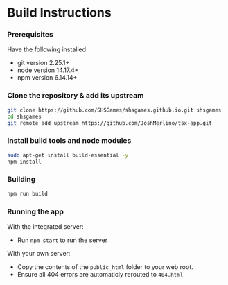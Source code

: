 # Build Instructions

### Prerequisites
Have the following installed
* git version 2.25.1+
* node version 14.17.4+
* npm version 6.14.14+

### Clone the repository & add its upstream
```bash
git clone https://github.com/SHSGames/shsgames.github.io.git shsgames
cd shsgames
git remote add upstream https://github.com/JoshMerlino/tsx-app.git
```

### Install build tools and node modules
```bash
sudo apt-get install build-essential -y
npm install
```

### Building
```bash
npm run build
```

### Running the app
With the integrated server:
* Run `npm start` to run the server

With your own server:
* Copy the contents of the `public_html` folder to your web root.
* Ensure all 404 errors are automaticly rerouted to `404.html`
